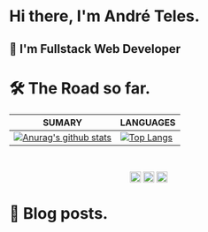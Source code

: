 # Hi there, I'm André Teles.

## 🧔 I'm Fullstack Web Developer

# 🛠️ The Road so far.

| **SUMARY**                                                                                                                                              | **LANGUAGES**                                                                                                                                         |
| ------------------------------------------------------------------------------------------------------------------------------------------------------- | ----------------------------------------------------------------------------------------------------------------------------------------------------- |
| [![Anurag's github stats](https://github-readme-stats.vercel.app/api?username=apteles&show_icons=true)](https://github.com/apteles/github-readme-stats) | [![Top Langs](https://github-readme-stats.vercel.app/api/top-langs/?username=apteles&layout=compact)](https://github.com/apteles/github-readme-stats) |

<br/>
<p align="center">
<a href="https://twitter.com/andretelestp" target="blank"><img align="center" src="https://simpleicons.org/icons/twitter.svg" alt="andretelestp" height="20" width="20" /></a>
<a href="https://linkedin.com/in/andre-teles" target="blank"><img align="center" src="https://simpleicons.org/icons/linkedin.svg" alt="André Teles" height="20" width="20" /></a>
<a href="mailto:andre.telestp@gmail.com"><img align="center" src="https://simpleicons.org/icons/gmail.svg" height="20" width="20"/><a>

</p>

# 📖 Blog posts.

<!-- BLOG-POST-LIST:START -->
<!-- BLOG-POST-LIST:END -->

<!--
**apteles/apteles** is a ✨ _special_ ✨ repository because its `README.md` (this file) appears on your GitHub profile.

Here are some ideas to get you started:

- 🔭 I’m currently working on ...
- 🌱 I’m currently learning ...
- 👯 I’m looking to collaborate on ...
- 🤔 I’m looking for help with ...
- 💬 Ask me about ...
- 📫 How to reach me: ...
- 😄 Pronouns: ...
- ⚡ Fun fact: ...
-->
